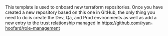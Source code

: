 This template is used to onboard new terraform repositories.  Once you have created a new repository based on this one in GitHub, the only thing you need to do is create the Dev, Qa, and Prod environments as well as add a new entry to the trust relationship managed in https://github.com/ryan-hoofard/role-management